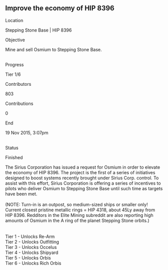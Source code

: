 ## Improve the economy of HIP 8396

Location

Stepping Stone Base \| HIP 8396

Objective

Mine and sell Osmium to Stepping Stone Base.

\
Progress

Tier 1/6

Contributors

803

Contributions

0

End

19 Nov 2015, 3:07pm

\
Status

Finished

The Sirius Corporation has issued a request for Osmium in order to
elevate the economy of HIP 8396. The project is the first of a series of
initiatives designed to boost systems recently brought under Sirius
Corp. control. To assist with this effort, Sirius Corporation is
offering a series of incentives to pilots who deliver Osmium to Stepping
Stone Base until such time as targets have been met.\
\
(NOTE: Turn-in is an outpost, so medium-sized ships or smaller only!
Current closest pristine metallic rings = HIP 4318, about 45Ly away from
HIP 8396. Redditors in the Elite Mining subreddit are also reporting
high amounts of Osmium in the A ring of the planet Stepping Stone
orbits.)\
\
\
Tier 1 - Unlocks Re-Arm\
Tier 2 - Unlocks Outfitting\
Tier 3 - Unlocks Occelus\
Tier 4 - Unlocks Shipyard\
Tier 5 - Unlocks Orbis\
Tier 6 - Unlocks Rich Orbis
